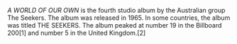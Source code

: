 _A WORLD OF OUR OWN_ is the fourth studio album by the Australian group The Seekers. The album was released in 1965. In some countries, the album was titled THE SEEKERS. The album peaked at number 19 in the Billboard 200[1] and number 5 in the United Kingdom.[2]
